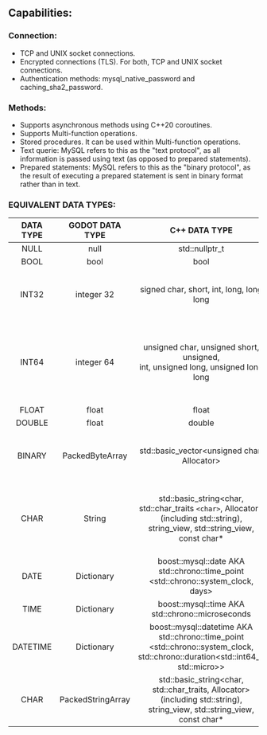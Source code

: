 ## Capabilities:

### Connection:

* TCP and UNIX socket connections.
* Encrypted connections (TLS). For both, TCP and UNIX socket connections.
* Authentication methods: mysql_native_password and caching_sha2_password.


### **Methods:**

* Supports asynchronous methods using C++20 coroutines.
* Supports Multi-function operations.
* Stored procedures. It can be used within Multi-function operations.
* Text querie:  MySQL refers to this as the "text protocol", as all information is passed using text (as opposed to prepared statements).
* Prepared statements: MySQL refers to this as the "binary protocol", as the result of executing a prepared statement is sent in binary format rather than in text.


### **EQUIVALENT DATA TYPES:**

| DATA TYPE |  GODOT DATA TYPE  |                                                              C++ DATA TYPE                                                              |                                  MYSQL DATA TYPE                                  |
| :-------: | :---------------: | :--------------------------------------------------------------------------------------------------------------------------------------: | :---------------------------------------------------------------------------------: |
|   NULL   |       null       |                                                              std::nullptr_t                                                              |                                        NILL                                        |
|   BOOL   |       bool       |                                                                   bool                                                                   |                                       TINYINT                                       |
|   INT32   |    integer 32    |                                                 signed char, short, int, long, long long                                                 |                  SIGNED TINYINT, SMALLINT, MEDIUMINT, INT, BIGINT                  |
|   INT64   |    integer 64    |                           unsigned char, unsigned short, unsigned,<br />int, unsigned long, unsigned long long                           | UNSIGNED BIGINT, UNSIGNED TINYINT, SMALLINT,<br />MEDIUMINT, INT, BIGINT, YEAR, BIT |
|   FLOAT   |       float       |                                                                  float                                                                  |                                        FLOAT                                        |
|  DOUBLE  |       float       |                                                                  double                                                                  |                                       DOUBLE                                       |
|  BINARY  |  PackedByteArray  |                                               std::basic_vector<unsigned char, Allocator>                                               |                    BINARY, VARBINARY, BLOB (all sizes), GEOMETRY                    |
|   CHAR   |      String      | std::basic_string<char, std::char_traits `<char>`, Allocator> (including std::string),<br />string_view, std::string_view, const char* |         CHAR, VARCHAR, TEXT(all sizes),<br />ENUM, JSON,  DECIMAL, NUMERIC         |
|   DATE   |    Dictionary    |                          boost::mysql::date AKA std::chrono::time_point<br /><std::chrono::system_clock, days>                          |                                        DATE                                        |
|   TIME   |    Dictionary    |                                            boost::mysql::time  AKA std::chrono::microseconds                                            |                                        TIME                                        |
| DATETIME |    Dictionary    |   boost::mysql::datetime AKA std::chrono::time_point<br /><std::chrono::system_clock, std::chrono::duration<std::int64_t, std::micro>>   |                                 DATETIME, TIMESTAMP                                 |
|   CHAR   | PackedStringArray |      std::basic_string<char, std::char_traits, Allocator> (including std::string),<br />string_view, std::string_view, const char*      |                                         SET                                         |
